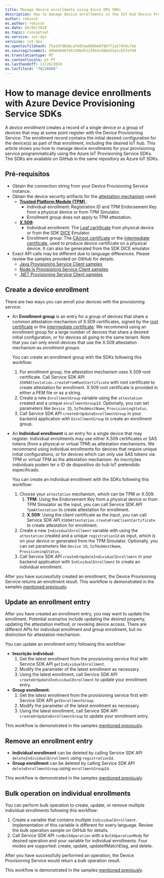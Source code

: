 ```yaml
---
title: Manage device enrollments using Azure DPS SDKs
description: How to manage device enrollments in the IoT Hub Device Provisioning Service using the Service SDKs
author: robinsh
ms.author: robinsh
ms.date: 04/04/2018
ms.topic: conceptual
ms.service: iot-dps
services: iot-dps
ms.openlocfilehash: 75a24fd6b8cafe03ae8090e6f8bf71a27459c7eb
ms.sourcegitcommit: d6b68b907e5158b451239e4c09bb55eccb5fef89
ms.translationtype: MT
ms.contentlocale: pt-PT
ms.lasthandoff: 11/20/2019
ms.locfileid: "74228806"
---
```

# <a name="how-to-manage-device-enrollments-with-azure-device-provisioning-service-sdks"></a>How to manage device enrollments with Azure Device Provisioning Service SDKs
A *device enrollment* creates a record of a single device or a group of devices that may at some point register with the Device Provisioning Service. The enrollment record contains the initial desired configuration for the device(s) as part of that enrollment, including the desired IoT hub. This article shows you how to manage device enrollments for your provisioning service programmatically using the Azure IoT Provisioning Service SDKs.  The SDKs are available on GitHub in the same repository as Azure IoT SDKs.

## <a name="prerequisites"></a>Pré-requisitos
* Obtain the connection string from your Device Provisioning Service instance.
* Obtain the device security artifacts for the [attestation mechanism](concepts-security.md#attestation-mechanism) used:
    * [**Trusted Platform Module (TPM)** ](/azure/iot-dps/concepts-security#trusted-platform-module):
        * Individual enrollment: Registration ID and TPM Endorsement Key from a physical device or from TPM Simulator.
        * Enrollment group does not apply to TPM attestation.
    * [**X.509**](/azure/iot-dps/concepts-security):
        * Individual enrollment: The [Leaf certificate](/azure/iot-dps/concepts-security) from physical device or from the SDK [DICE](https://azure.microsoft.com/blog/azure-iot-supports-new-security-hardware-to-strengthen-iot-security/) Emulator.
        * Enrollment group: The [CA/root certificate](/azure/iot-dps/concepts-security#root-certificate) or the [intermediate certificate](/azure/iot-dps/concepts-security#intermediate-certificate), used to produce device certificate on a physical device.  It can also be generated from the SDK DICE emulator.
* Exact API calls may be different due to language differences. Please review the samples provided on GitHub for details:
   * [Java Provisioning Service Client samples](https://github.com/Azure/azure-iot-sdk-java/tree/master/provisioning/provisioning-samples)
   * [Node.js Provisioning Service Client samples](https://github.com/Azure/azure-iot-sdk-node/tree/master/provisioning/service/samples)
   * [.NET Provisioning Service Client samples](https://github.com/Azure/azure-iot-sdk-csharp/tree/master/provisioning/service/samples)

## <a name="create-a-device-enrollment"></a>Create a device enrollment
There are two ways you can enroll your devices with the provisioning service:

* An **Enrollment group** is an entry for a group of devices that share a common attestation mechanism of X.509 certificates, signed by the [root certificate](https://docs.microsoft.com/azure/iot-dps/concepts-security#root-certificate) or the [intermediate certificate](https://docs.microsoft.com/azure/iot-dps/concepts-security#intermediate-certificate). We recommend using an enrollment group for a large number of devices that share a desired initial configuration, or for devices all going to the same tenant. Note that you can only enroll devices that use the X.509 attestation mechanism as *enrollment groups*. 

    You can create an enrollment group with the SDKs following this workflow:

    1. For enrollment group, the attestation mechanism uses X.509 root certificate.  Call Service SDK API ```X509Attestation.createFromRootCertificate``` with root certificate to create attestation for enrollment.  X.509 root certificate is provided in either a PEM file or as a string.
    1. Create a new ```EnrollmentGroup``` variable using the ```attestation``` created and a unique ```enrollmentGroupId```.  Optionally, you can set parameters like ```Device ID```, ```IoTHubHostName```, ```ProvisioningStatus```.
    2. Call Service SDK API ```createOrUpdateEnrollmentGroup``` in your backend application with ```EnrollmentGroup``` to create an enrollment group.

* An **Individual enrollment** is an entry for a single device that may register. Individual enrollments may use either X.509 certificates or SAS tokens (from a physical or virtual TPM) as attestation mechanisms. We recommend using individual enrollments for devices that require unique initial configurations, or for devices which can only use SAS tokens via TPM or virtual TPM as the attestation mechanism. As inscrições individuais podem ter o ID de dispositivo do hub IoT pretendido especificado.

    You can create an individual enrollment with the SDKs following this workflow:
    
    1. Choose your ```attestation``` mechanism, which can be TPM or X.509.
        1. **TPM**: Using the Endorsement Key from a physical device or from TPM Simulator as the input, you can call Service SDK API ```TpmAttestation``` to create attestation for enrollment. 
        2. **X.509**: Using the client certificate as the input, you can call Service SDK API ```X509Attestation.createFromClientCertificate``` to create attestation for enrollment.
    2. Create a new ```IndividualEnrollment``` variable with using the ```attestation``` created and a unique ```registrationId``` as input, which is on your device or generated from the TPM Simulator.  Optionally, you can set parameters like ```Device ID```, ```IoTHubHostName```, ```ProvisioningStatus```.
    3. Call Service SDK API ```createOrUpdateIndividualEnrollment``` in your backend application with ```IndividualEnrollment``` to create an individual enrollment.

After you have successfully created an enrollment, the Device Provisioning Service returns an enrollment result. This workflow is demonstrated in the samples [mentioned previously](#prerequisites).

## <a name="update-an-enrollment-entry"></a>Update an enrollment entry

After you have created an enrollment entry, you may want to update the enrollment.  Potential scenarios include updating the desired property, updating the attestation method, or revoking device access.  There are different APIs for individual enrollment and group enrollment, but no distinction for attestation mechanism.

You can update an enrollment entry following this workflow:
* **Inscrição individual**:
    1. Get the latest enrollment from the provisioning service first with Service SDK API ```getIndividualEnrollment```.
    2. Modify the parameter of the latest enrollment as necessary. 
    3. Using the latest enrollment, call Service SDK API ```createOrUpdateIndividualEnrollment``` to update your enrollment entry.
* **Group enrollment**:
    1. Get the latest enrollment from the provisioning service first with Service SDK API ```getEnrollmentGroup```.
    2. Modify the parameter of the latest enrollment as necessary.
    3. Using the latest enrollment, call Service SDK API ```createOrUpdateEnrollmentGroup``` to update your enrollment entry.

This workflow is demonstrated in the samples [mentioned previously](#prerequisites).

## <a name="remove-an-enrollment-entry"></a>Remove an enrollment entry

* **Individual enrollment** can be deleted by calling Service SDK API ```deleteIndividualEnrollment``` using ```registrationId```.
* **Group enrollment** can be deleted by calling Service SDK API ```deleteEnrollmentGroup``` using ```enrollmentGroupId```.

This workflow is demonstrated in the samples [mentioned previously](#prerequisites).

## <a name="bulk-operation-on-individual-enrollments"></a>Bulk operation on individual enrollments

You can perform bulk operation to create, update, or remove multiple individual enrollments following this workflow:

1. Create a variable that contains multiple ```IndividualEnrollment```.  Implementation of this variable is different for every language.  Review the bulk operation sample on GitHub for details.
2. Call Service SDK API ```runBulkOperation``` with a ```BulkOperationMode``` for desired operation and your variable for individual enrollments. Four modes are supported: create, update, updateIfMatchEtag, and delete.

After you have successfully performed an operation, the Device Provisioning Service would return a bulk operation result.

This workflow is demonstrated in the samples [mentioned previously](#prerequisites).
